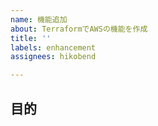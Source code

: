 ```yaml
---
name: 機能追加
about: TerraformでAWSの機能を作成
title: ''
labels: enhancement
assignees: hikobend

---
```


## 目的
